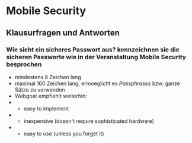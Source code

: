 # Mobile Security

## Klausurfragen und Antworten

### Wie sieht ein sicheres Passwort aus? kennzeichnen sie die sicheren Passworte wie in der Veranstaltung Mobile Security besprochen
- mindestens 8 Zeichen lang
- maximal 160 Zeichen lang, ermoeglicht es _Passphrases_ bzw. ganze Sätze zu verwenden
- Webgoat empfiehlt weiterhin:
- - easy to implement
- - inexpensive (doesn't require sophisticated hardware)
- - easy to use (unless you forget it)